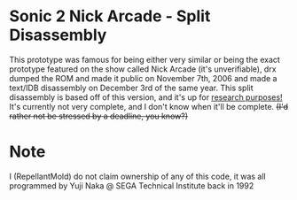 # Sonic 2 Nick Arcade - Split Disassembly
This prototype was famous for being either very similar or being the exact prototype featured on the show called Nick Arcade (it's unverifiable),
drx dumped the ROM and made it public on November 7th, 2006 and made a text/IDB disassembly on December 3rd of the same year.
This split disassembly is based off of this version, and it's up for [research purposes!](https://tcrf.net/Proto:Sonic_the_Hedgehog_2_(Genesis)/Nick_Arcade_Prototype)
It's currently not very complete, and I don't know when it'll be complete. ~~(I'd rather not be stressed by a deadline, you know?)~~
# Note
I (RepellantMold) do not claim ownership of any of this code, it was all programmed by Yuji Naka @ SEGA Technical Institute back in 1992